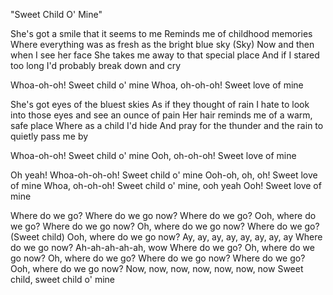 "Sweet Child O' Mine"

She's got a smile that it seems to me
Reminds me of childhood memories
Where everything was as fresh as the bright blue sky (Sky)
Now and then when I see her face
She takes me away to that special place
And if I stared too long I'd probably break down and cry

Whoa-oh-oh! Sweet child o' mine
Whoa, oh-oh-oh! Sweet love of mine

She's got eyes of the bluest skies
As if they thought of rain
I hate to look into those eyes and see an ounce of pain
Her hair reminds me of a warm, safe place
Where as a child I'd hide
And pray for the thunder and the rain to quietly pass me by

Whoa-oh-oh! Sweet child o' mine
Ooh, oh-oh-oh! Sweet love of mine

Oh yeah! Whoa-oh-oh-oh! Sweet child o' mine
Ooh-oh, oh, oh! Sweet love of mine
Whoa, oh-oh-oh! Sweet child o' mine, ooh yeah
Ooh! Sweet love of mine

Where do we go?
Where do we go now?
Where do we go?
Ooh, where do we go?
Where do we go now?
Oh, where do we go now?
Where do we go? (Sweet child)
Ooh, where do we go now?
Ay, ay, ay, ay, ay, ay, ay, ay
Where do we go now? Ah-ah-ah-ah-ah, wow
Where do we go?
Oh, where do we go now?
Oh, where do we go?
Where do we go now?
Where do we go?
Ooh, where do we go now?
Now, now, now, now, now, now, now
Sweet child, sweet child o' mine